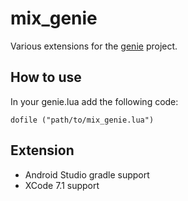 # mix_genie
Various extensions for the [genie](https://github.com/bkaradzic/genie/) project.

## How to use
In your genie.lua add the following code:
```
dofile ("path/to/mix_genie.lua")
```

## Extension
* Android Studio gradle support
* XCode 7.1 support

